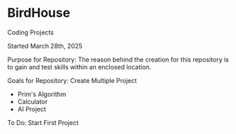 # BirdHouse
Coding Projects

Started March 28th, 2025

Purpose for Repository: 
The reason behind the creation for this repository is to gain and test skills within an enclosed location. 

Goals for Repository: 
Create Multiple Project
- Prim's Algorithm  
- Calculator
- AI Project 

To Do: 
Start First Project 
